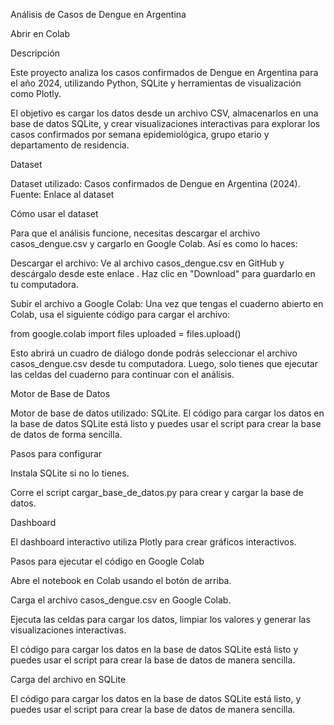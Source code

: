 Análisis de Casos de Dengue en Argentina

Abrir en Colab

Descripción

Este proyecto analiza los casos confirmados de Dengue en Argentina para el año 2024, utilizando Python, SQLite y herramientas de visualización como Plotly.

El objetivo es cargar los datos desde un archivo CSV, almacenarlos en una base de datos SQLite, y crear visualizaciones interactivas para explorar los casos confirmados por semana epidemiológica, grupo etario y departamento de residencia.

Dataset

Dataset utilizado: Casos confirmados de Dengue en Argentina (2024).
Fuente: Enlace al dataset

Cómo usar el dataset

Para que el análisis funcione, necesitas descargar el archivo casos_dengue.csv y cargarlo en Google Colab. Así es como lo haces:

Descargar el archivo:
Ve al archivo casos_dengue.csv en GitHub y descárgalo desde este enlace
.
Haz clic en "Download" para guardarlo en tu computadora.

Subir el archivo a Google Colab:
Una vez que tengas el cuaderno abierto en Colab, usa el siguiente código para cargar el archivo:

from google.colab import files
uploaded = files.upload()


Esto abrirá un cuadro de diálogo donde podrás seleccionar el archivo casos_dengue.csv desde tu computadora. Luego, solo tienes que ejecutar las celdas del cuaderno para continuar con el análisis.

Motor de Base de Datos

Motor de base de datos utilizado: SQLite.
El código para cargar los datos en la base de datos SQLite está listo y puedes usar el script para crear la base de datos de forma sencilla.

Pasos para configurar

Instala SQLite si no lo tienes.

Corre el script cargar_base_de_datos.py para crear y cargar la base de datos.

Dashboard

El dashboard interactivo utiliza Plotly para crear gráficos interactivos.

Pasos para ejecutar el código en Google Colab

Abre el notebook en Colab usando el botón de arriba.

Carga el archivo casos_dengue.csv en Google Colab.

Ejecuta las celdas para cargar los datos, limpiar los valores y generar las visualizaciones interactivas.

El código para cargar los datos en la base de datos SQLite está listo y puedes usar el script para crear la base de datos de manera sencilla.

Carga del archivo en SQLite

El código para cargar los datos en la base de datos SQLite está listo, y puedes usar el script para crear la base de datos de manera sencilla.




